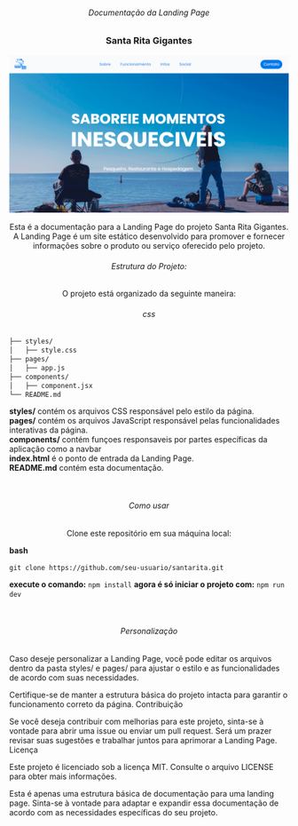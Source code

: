 <h6 align="center">Documentação da Landing Page</h6><h3 align="center">Santa Rita Gigantes</h3>

![Santa Rita](https://github.com/BulboGC/santarita/raw/main/SantaRita.png)


<p align="center">Esta é a documentação para a Landing Page do projeto Santa Rita Gigantes. A Landing Page é um site estático desenvolvido para promover e fornecer informações sobre o produto ou serviço oferecido pelo projeto.</p>

<h6 align="center">Estrutura do Projeto:</h6>

<p align="center">O projeto está organizado da seguinte maneira:</p>

<h6 align="center">css</h6>

    ├── styles/
    │   ├── style.css
    ├── pages/
    │   ├── app.js
    ├── components/
    │   ├── component.jsx
    └── README.md

<b>styles/</b> contém os arquivos CSS responsável pelo estilo da página.
<br>
<b>pages/</b> contém os arquivos JavaScript responsável pelas funcionalidades interativas da página.
<br>
<b>components/</b> contém funçoes responsaveis por partes específicas da aplicação como a navbar
<br>
<b>index.html</b> é o ponto de entrada da Landing Page.
<br>
<b>README.md</b> contém esta documentação.

<br>
<h6 align="center">Como usar</h6>

<p align="center">Clone este repositório em sua máquina local:</p>

 <b>bash</b>

    git clone https://github.com/seu-usuario/santarita.git

   
  <b>execute o comando:</b>
   ```npm install```
  <b>agora é só iniciar o projeto com:</b>
   ```npm run dev ```
   
<br>
<h6 align="center">Personalização</h6>

Caso deseje personalizar a Landing Page, você pode editar os arquivos dentro da pasta styles/ e pages/ para ajustar o estilo e as funcionalidades de acordo com suas necessidades. 

Certifique-se de manter a estrutura básica do projeto intacta para garantir o funcionamento correto da página.
Contribuição

Se você deseja contribuir com melhorias para este projeto, sinta-se à vontade para abrir uma issue ou enviar um pull request. Será um prazer revisar suas sugestões e trabalhar juntos para aprimorar a Landing Page.
Licença

Este projeto é licenciado sob a licença MIT. Consulte o arquivo LICENSE para obter mais informações.

Esta é apenas uma estrutura básica de documentação para uma landing page. Sinta-se à vontade para adaptar e expandir essa documentação de acordo com as necessidades específicas do seu projeto.
